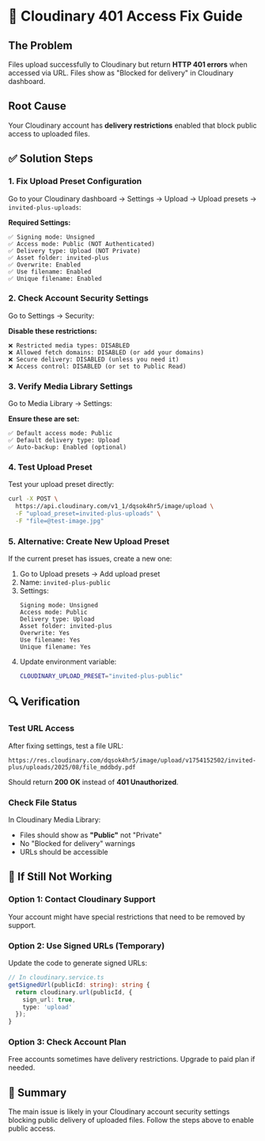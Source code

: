 # 🔧 Cloudinary 401 Access Fix Guide

## The Problem
Files upload successfully to Cloudinary but return **HTTP 401 errors** when accessed via URL. Files show as "Blocked for delivery" in Cloudinary dashboard.

## Root Cause
Your Cloudinary account has **delivery restrictions** enabled that block public access to uploaded files.

## ✅ Solution Steps

### 1. Fix Upload Preset Configuration
Go to your Cloudinary dashboard → Settings → Upload → Upload presets → `invited-plus-uploads`:

**Required Settings:**
```
✅ Signing mode: Unsigned
✅ Access mode: Public (NOT Authenticated)
✅ Delivery type: Upload (NOT Private)
✅ Asset folder: invited-plus
✅ Overwrite: Enabled
✅ Use filename: Enabled
✅ Unique filename: Enabled
```

### 2. Check Account Security Settings
Go to Settings → Security:

**Disable these restrictions:**
```
❌ Restricted media types: DISABLED
❌ Allowed fetch domains: DISABLED (or add your domains)
❌ Secure delivery: DISABLED (unless you need it)
❌ Access control: DISABLED (or set to Public Read)
```

### 3. Verify Media Library Settings
Go to Media Library → Settings:

**Ensure these are set:**
```
✅ Default access mode: Public
✅ Default delivery type: Upload
✅ Auto-backup: Enabled (optional)
```

### 4. Test Upload Preset
Test your upload preset directly:
```bash
curl -X POST \
  https://api.cloudinary.com/v1_1/dqsok4hr5/image/upload \
  -F "upload_preset=invited-plus-uploads" \
  -F "file=@test-image.jpg"
```

### 5. Alternative: Create New Upload Preset
If the current preset has issues, create a new one:

1. Go to Upload presets → Add upload preset
2. Name: `invited-plus-public`
3. Settings:
   ```
   Signing mode: Unsigned
   Access mode: Public
   Delivery type: Upload
   Asset folder: invited-plus
   Overwrite: Yes
   Use filename: Yes
   Unique filename: Yes
   ```
4. Update environment variable:
   ```bash
   CLOUDINARY_UPLOAD_PRESET="invited-plus-public"
   ```

## 🔍 Verification

### Test URL Access
After fixing settings, test a file URL:
```
https://res.cloudinary.com/dqsok4hr5/image/upload/v1754152502/invited-plus/uploads/2025/08/file_mddbdy.pdf
```

Should return **200 OK** instead of **401 Unauthorized**.

### Check File Status
In Cloudinary Media Library:
- Files should show as **"Public"** not "Private"
- No "Blocked for delivery" warnings
- URLs should be accessible

## 🚨 If Still Not Working

### Option 1: Contact Cloudinary Support
Your account might have special restrictions that need to be removed by support.

### Option 2: Use Signed URLs (Temporary)
Update the code to generate signed URLs:

```typescript
// In cloudinary.service.ts
getSignedUrl(publicId: string): string {
  return cloudinary.url(publicId, {
    sign_url: true,
    type: 'upload'
  });
}
```

### Option 3: Check Account Plan
Free accounts sometimes have delivery restrictions. Upgrade to paid plan if needed.

## 📝 Summary
The main issue is likely in your Cloudinary account security settings blocking public delivery of uploaded files. Follow the steps above to enable public access.
